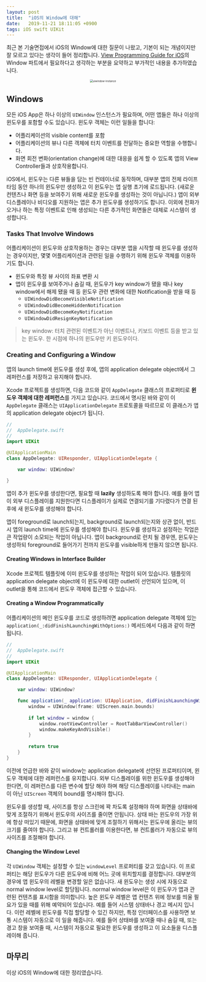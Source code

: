 ```yaml
---
layout: post
title:  "iOS의 Window에 대해"
date:   2019-11-21 18:11:05 +0900
tags: iOS swift UIKit
---
```


최근 본 기술면접에서 iOS의 Window에 대한 질문이 나왔고, 기본이 되는 개념이지만 잘 모르고 있다는 생각이 들어 정리합니다. [View Programming Guide for iOS][view-programming-guide]의 Window 파트에서 필요하다고 생각하는 부분을 요약하고 부가적인 내용을 추가하였습니다.

<center><img src="{{ "/assets/img/2019-11-21-iOS의-Window에-대해/uiwindow-instance.png" | absolute_url }}" alt="uiwindow-instance" style="zoom:48%;"/></center>

## Windows

모든 iOS App은 하나 이상의 `UIWindow` 인스턴스가 필요하며, 어떤 앱들은 하나 이상의 윈도우를 포함할 수도 있습니다. 윈도우 객체는 이런 일들을 합니다:
* 어플리케이션의 visible content를 포함
* 어플리케이션의 뷰나 다른 객체에 터치 이벤트를 전달하는 중요한 역할을 수행합니다.
* 화면 회전 변화(orientation change)에 대한 대응을 쉽게 할 수 있도록 앱의 View Controller들과 상호작용합니다.

iOS에서, 윈도우는 다른 뷰들을 담는 빈 컨테이너로 동작하며, 대부분 앱의 전체 라이프타임 동안 하나의 윈도우만 생성하고 이 윈도우는 앱 실행 초기에 로드됩니다. (새로운 컨텐츠나 화면 등을 보여주기 위해 새로운 윈도우를 생성하는 것이 아닙니다.) 앱이 외부 디스플레이나 비디오를 지원하는 앱은 추가 윈도우를 생성하기도 합니다. 이외에 전화가 오거나 하는 특정 이벤트로 인해 생성되는 다른 추가적인 화면들은 대체로 시스템이 생성합니다.

### Tasks That Involve Windows

어플리케이션이 윈도우와 상호작용하는 경우는 대부분 앱을 시작할 때 윈도우를 생성하는 경우이지만, 몇몇 어플리케이션과 관련된 일을 수행하기 위해 윈도우 객체를 이용하기도 합니다.
* 윈도우와 특정 뷰 사이의 좌표 변환 시
* 앱이 윈도우를 보여주거나 숨길 때, 윈도우가 key window가 됐을 때나 key window에서 해제 됐을 때 등 윈도우 관련 변화에 대한 Notification을 받을 때 등
  * `UIWindowDidBecomeVisibleNotification`
  * `UIWindowDidBecomeHiddenNotification`
  * `UIWindowDidBecomeKeyNotification`
  * `UIWindowDidResignKeyNotification`

> key window: 터치 관련된 이벤트가 아닌 이벤트나, 키보드 이벤트 등을 받고 있는 윈도우. 한 시점에 하나의 윈도우만 키 윈도우이다.

### Creating and Configuring a Window

앱의 launch time에 윈도우를 생성 후에, 앱의 application delegate object에서 그 레퍼런스를 저장하고 유지해야 합니다.

Xcode 프로젝트를 생성하면, 다음 코드와 같이 `AppDelegate` 클래스의 프로퍼티로 **윈도우 객체에 대한 레퍼런스**를 가지고 있습니다. 코드에서 명시된 바와 같이 이 `AppDelegate` 클래스는 `UIApplicationDelegate` 프로토콜을 따르므로 이 클래스가 앱의 application delegate object가 됩니다.

```swift
//
//  AppDelegate.swift
//
import UIKit

@UIApplicationMain
class AppDelegate: UIResponder, UIApplicationDelegate {

    var window: UIWindow?

}
```

앱이 추가 윈도우를 생성한다면, 필요할 때 **lazily** 생성하도록 해야 합니다. 예를 들어 앱이 외부 디스플레이를 지원한다면 디스플레이가 실제로 연결되기를 기다렸다가 연결 된 후에 새 윈도우를 생성해야 합니다.

앱이 foreground로 launch되는지, background로 launch되는지와 상관 없이, 반드시 앱의 launch time에 윈도우를 셍성해야 합니다. 윈도우를 생성하고 설정하는 작업은 큰 작업량이 소모되는 작업이 아닙니다. 앱이 background로 런치 될 경우엔, 윈도우는 생성하되 foreground로 들어가기 전까지 윈도우를 visible하게 만들지 않으면 됩니다.

#### Creating Windows in Interface Builder

Xcode 프로젝트 템플릿에 이미 윈도우를 생성하는 작업이 되어 있습니다. 템플릿의 application delegate object에 이 윈도우에 대한 outlet이 선언되어 있으며, 이 outlet을 통해 코드에서 윈도우 객체에 접근할 수 있습니다.

#### Creating a Window Programmatically

어플리케이션의 메인 윈도우를 코드로 생성하려면 application delegate 객체에 있는 `application(_:didFinishLaunchingWithOptions:)` 메서드에서 다음과 같이 하면 됩니다.

```swift
//
//  AppDelegate.swift
//
import UIKit

@UIApplicationMain
class AppDelegate: UIResponder, UIApplicationDelegate {

    var window: UIWindow?

    func application(_ application: UIApplication, didFinishLaunchingWithOptions launchOptions: [UIApplication.LaunchOptionsKey: Any]?) -> Bool {
        window = UIWindow(frame: UIScreen.main.bounds)
        
        if let window = window {
            window.rootViewController = RootTabBarViewController()
            window.makeKeyAndVisible()
        }
        
        return true
    }
}
```

이전에 언급한 바와 같이 window는 application delegate에 선언된 프로퍼티이며, 윈도우 객체에 대한 레퍼런스를 유지합니다. 외부 디스플레이를 위한 윈도우를 생성해야 한다면, 이 레퍼런스를 다른 변수에 할당 해야 하며 해당 디스플레이를 나타내는 main이 아닌 `UIScreen` 객체의 bound를 명시해야 합니다.

윈도우를 생성할 때, 사이즈를 항상 스크린에 꽉 차도록 설정해야 하며 화면을 상태바에 맞게 조절하기 위해서 윈도우의 사이즈를 줄이면 안됩니다. 상태 바는 윈도우의 가장 위에 항상 떠있기 때문에, 화면을 상태바에 맞게 조절하기 위해서는 윈도우에 올리는 뷰의 크기를 줄여야 합니다. 그리고 뷰 컨트롤러를 이용한다면, 뷰 컨트롤러가 자동으로 뷰의 사이즈를 조절해야 합니다.

#### Changing the Window Level

각 `UIWindow` 객체는 설정할 수 있는 `windowLevel` 프로퍼티를 갖고 있습니다. 이 프로퍼티는 해당 윈도우가 다른 윈도우에 비해 어느 곳에 위치할지를 결정합니다. 대부분의 경우에 앱 윈도우의 레벨을 변경할 일은 없습니다. 새 윈도우는 생성 시에 자동으로 normal window level로 할당됩니다. normal window level은 이 윈도우가 앱과 관련된 컨텐츠를 표시함을 의미합니다. 높은 윈도우 레벨은 앱 컨텐츠 위에 정보를 띄울 필요가 있을 때를 위해 예약되어 있습니다. 예를 들어 시스템 상태바나 경고 메시지 입니다. 이런 레벨에 윈도우를 직접 할당할 수 있긴 하지만, 특정 인터페이스를 사용하면 보통 시스템이 자동으로 이 일을 해줍니다. 예를 들어 상태바를 보여줄 때나 숨길 때, 또는 경고 창을 보여줄 때, 시스템이 자동으로 필요한 윈도우를 생성하고 이 요소들을 디스플레이해 줍니다.

## 마무리

이상 iOS의 Window에 대한 정리였습니다.

[view-programming-guide]: https://developer.apple.com/library/archive/documentation/WindowsViews/Conceptual/ViewPG_iPhoneOS/CreatingWindows/CreatingWindows.html#//apple_ref/doc/uid/TP40009503-CH4-SW1
